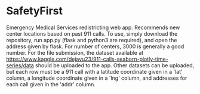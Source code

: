 # SafetyFirst
Emergency Medical Services redistricting web app. Recommends new center locations based on past 911 calls. To use, simply download the repository, run app.py (flask and python3 are required), and open the address given by flask. For number of centers, 3000 is generally a good number. For the file submission, the dataset available at https://www.kaggle.com/dejavu23/911-calls-seaborn-plotly-time-series/data should be uploaded to the app. Other datasets can be uploaded, but each row must be a 911 call with a latitude coordinate given in a 'lat' column, a longitude coordinate given in a 'lng' column, and addresses for each call given in the 'addr' column.
